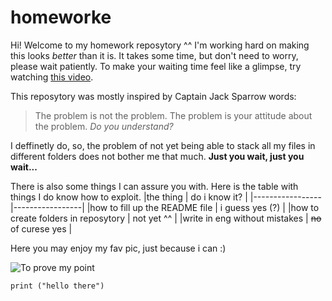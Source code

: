 # homeworke
Hi! Welcome to my homework reposytory ^^
I'm working hard on making this looks *better* than it is. It takes some time, but don't need to worry, please wait patiently. To make your waiting time feel like a glimpse, try watching [this video](https://www.youtube.com/watch?v=Jvyku3Q81oc&list=PLzIbTmX5fP4zyXMwWXiBWc4jlu9e9MrrJ&index=1).

This reposytory was mostly inspired by Captain Jack Sparrow words:
> The problem is not the problem. The problem is your attitude about the problem. *Do you understand?*

I deffinetly do, so, the problem of not yet being able to stack all my files in different folders does not bother me that much. **Just you wait, just you wait...**

There is also some things I can assure you with. Here is the table with things I do know how to exploit.
|the thing        | do i know it?   |
|-----------------|-----------------|
|how to fill up the README file   | i guess yes (?) |
|how to create folders in reposytory | not yet ^^ |
|write in eng without mistakes | ~~no~~ of curese yes |

Here you may enjoy my fav pic, just because i can :)

![To prove my point](https://i.pinimg.com/originals/8d/9c/8c/8d9c8c368fbca706f1deb267f07bfee8.gif)

`print ("hello there")`


